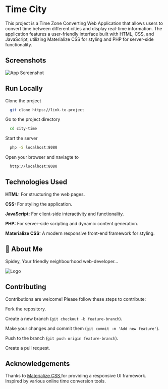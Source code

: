 
# Time City

This project is a Time Zone Converting Web Application that allows users to convert time between different cities and display real-time information. The application features a user-friendly interface built with HTML, CSS, and JavaScript, utilizing Materialize CSS for styling and PHP for server-side functionality.


## Screenshots

![App Screenshot](https://drive.google.com/file/d/1cyL1r-5HFn4aXwk2FcXW_QDZCtvhVxO4/view?usp=sharing)


## Run Locally

Clone the project

```bash
  git clone https://link-to-project
```

Go to the project directory

```bash
  cd city-time
```

Start the server

```bash
  php -S localhost:8080
```
Open your browser and naviagte to

```bash
  http://localhost:8080
```
## Technologies Used

**HTML:** For structuring the web pages.

**CSS:** For styling the application.

**JavaScript:** For client-side interactivity and functionality.

**PHP:** For server-side scripting and dynamic content generation.

**Materialize CSS:** A modern responsive front-end framework for styling.
## 🚀 About Me
Spidey, Your friendly neighbourhood web-developer...


![Logo](https://drive.google.com/file/d/1QrpaVVgcBjZc29F6d12ubPRJBjMTLwUD/view?usp=sharing)


## Contributing


Contributions are welcome! Please follow these steps to contribute:

Fork the repository.

Create a new branch (`git checkout -b feature-branch`).

Make your changes and commit them (`git commit -m 'Add new feature'`).

Push to the branch (`git push origin feature-branch`).

Create a pull request.
## Acknowledgements

 Thanks to  [Materialize CSS ](https://materializecss.com/) for providing a responsive UI framework. Inspired by various online time conversion tools.
